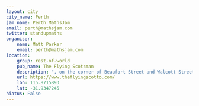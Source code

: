 ```yaml
---
layout: city                                           
city_name: Perth                                                               
jam_name: Perth MathsJam
email: perth@mathsjam.com
twitter: standupmaths
organiser:
    name: Matt Parker
    email: perth@mathsjam.com
location:
    group: rest-of-world
    pub_name: The Flying Scotsman
    description: ", on the corner of Beaufort Street and Walcott Street in Mount Lawley. This will be a one-off MathsJam while Matt Parker happens to be in Perth. Look for a quiet table with Matt and probably a Rubik’s Cube"
    url: https://www.theflyingscotto.com/
    lon: 115.8715893
    lat: -31.9347245
hiatus: False
---
```

